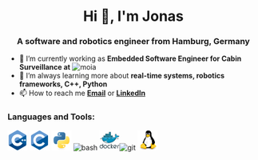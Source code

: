 <h1 align="center">Hi 👋, I'm Jonas</h1>
<h3 align="center">A software and robotics engineer from Hamburg, Germany</h3>

- 🔭 I’m currently working as **Embedded Software Engineer for Cabin Surveillance at**  <img src="https://emoji.slack-edge.com/T4HDMNHFG/moia-new/5c30e58816c77990.png" alt="moia" width="20" height="20"/>
- 🌱 I’m always learning more about **real-time systems, robotics frameworks, C++, Python**
- 📫 How to reach me **<a href="mailto:jonas.herzfeld­@moia.io">­Email</a>** or **<a href="https://www.linkedin.com/in/jonas-herzfeld/">­LinkedIn</a>**

<h3 align="left">Languages and Tools:</h3>
<p align="left"> <img src="https://raw.githubusercontent.com/devicons/devicon/master/icons/cplusplus/cplusplus-original.svg" alt="cplusplus" width="40" height="40"/> <img src="https://raw.githubusercontent.com/devicons/devicon/master/icons/c/c-original.svg" alt="c" width="40" height="40"/> <img src="https://raw.githubusercontent.com/devicons/devicon/master/icons/python/python-original.svg" alt="python" width="40" height="40"/>  <img src="https://www.vectorlogo.zone/logos/gnu_bash/gnu_bash-icon.svg" alt="bash" width="40" height="40"/> <img src="https://raw.githubusercontent.com/devicons/devicon/master/icons/docker/docker-original-wordmark.svg" alt="docker" width="40" height="40"/><img src="https://www.vectorlogo.zone/logos/git-scm/git-scm-icon.svg" alt="git" width="40" height="40"/> <img src="https://raw.githubusercontent.com/devicons/devicon/master/icons/linux/linux-original.svg" alt="linux" width="40" height="40"/>  </p>


